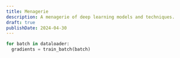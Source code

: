 ```yaml
---
title: Menagerie
description: A menagerie of deep learning models and techniques.
draft: true
publishDate: 2024-04-30
---
```


```python
for batch in dataloader:
  gradients = train_batch(batch)
```
